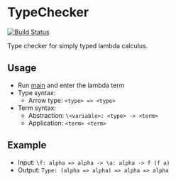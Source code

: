 # TypeChecker

[![Build Status](https://github.com/IdeaSeeker/TypeChecker/workflows/CI/badge.svg)](https://github.com/IdeaSeeker/TypeChecker/actions)

Type checker for simply typed lambda calculus.

## Usage

- Run [main](https://github.com/IdeaSeeker/TypeChecker/blob/simply-typed/src/main/scala/Main.scala#L3) and enter the lambda term
- Type syntax:
  - Arrow type: `<type> => <type>`
- Term syntax:
  - Abstraction: `\<variable>: <type> -> <term>`
  - Application: `<term> <term>`

## Example

- Input: `\f: alpha => alpha -> \a: alpha -> f (f a)`
- Output: `Type: (alpha => alpha) => alpha => alpha`
